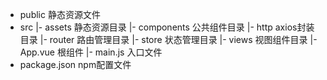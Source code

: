  - public		静态资源文件
 - src
	|- assets		静态资源目录
	|- components	公共组件目录
	|- http			axios封装目录
	|- router		路由管理目录
	|- store		状态管理目录
	|- views		视图组件目录
	|- App.vue		根组件
	|- main.js		入口文件
 - package.json		npm配置文件
